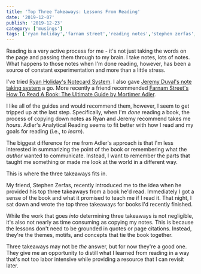 ```yaml
---
title: 'Top Three Takeaways: Lessons From Reading'
date: '2019-12-07'
publish: '2019-12-23'
category: ['musings']
tags: ['ryan holiday','farnam street','reading notes','stephen zerfas','read to lead']
---
```


Reading is a very active process for me - it's not just taking the words on the page and passing them through to my brain. I take notes, lots of notes. What happens to those notes when I'm done reading, however, has been a source of constant experimentation and more than a little stress.

I've tried [Ryan Holiday's Notecard System](https://ryanholiday.net/the-notecard-system-the-key-for-remembering-organizing-and-using-everything-you-read/). I also gave [Jeremy Duval's note taking system](https://zapier.com/blog/best-book-note-taking-system/) a go. More recently a friend recommended [Farnam Street's How To Read A Book: The Ultimate Guide by Mortimer Adler](https://fs.blog/how-to-read-a-book/).

I like all of the guides and would recommend them, however, I seem to get tripped up at the last step. Specifically, when I'm _done_ reading a book, the process of copying down notes as Ryan and Jeremy recommend takes me _hours_. Adler's Analytical Reading seems to fit better with how I read and my goals for reading (i.e., to _learn_).

The biggest difference for me from Adler's approach is that I'm less interested in summarizing the point of the book or remembering what the _author_ wanted to communicate. Instead, I want to remember the parts that taught me something or made me look at the world in a different way.

This is where the three takeaways fits in.

My friend, Stephen Zerfas, recently introduced me to the idea when he provided his top three takeaways from a book he'd read. Immediately I got a sense of the book and what it promised to teach me if I read it. That night, I sat down and wrote the top three takeaways for books I'd recently finished.

While the work that goes _into_ determining three takeaways is not negligible, it's also not nearly as time consuming as copying my notes. This is because the lessons don't need to be grounded in quotes or page citations. Instead, they're the themes, motifs, and concepts that tie the book together.

Three takeaways may not be _the_ answer, but for now they're a good one. They give me an opportunity to distill what I learned from reading in a way that's not too labor intensive while providing a resource that I can revisit later.
